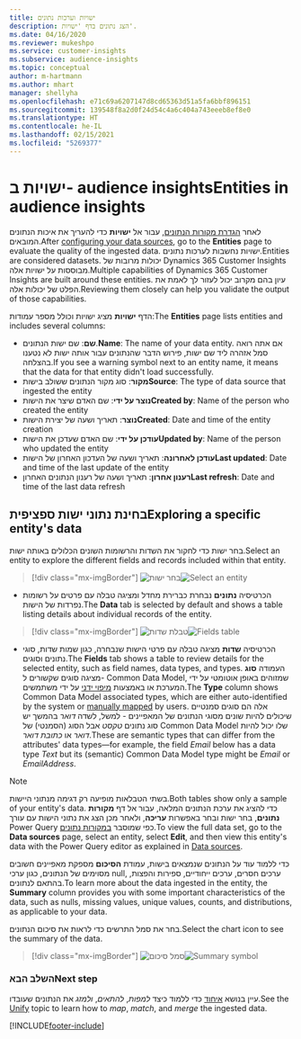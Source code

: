 ```yaml
---
title: ישויות וערכות נתונים
description: הצג נתונים בדף 'ישויות'.
ms.date: 04/16/2020
ms.reviewer: mukeshpo
ms.service: customer-insights
ms.subservice: audience-insights
ms.topic: conceptual
author: m-hartmann
ms.author: mhart
manager: shellyha
ms.openlocfilehash: e71c69a6207147d8cd65363d51a5fa6bbf896151
ms.sourcegitcommit: 139548f8a2d0f24d54c4a6c404a743eeeb8ef8e0
ms.translationtype: HT
ms.contentlocale: he-IL
ms.lasthandoff: 02/15/2021
ms.locfileid: "5269377"
---
```

# <a name="entities-in-audience-insights"></a><span data-ttu-id="42a44-103">ישויות ב- audience insights</span><span class="sxs-lookup"><span data-stu-id="42a44-103">Entities in audience insights</span></span>

<span data-ttu-id="42a44-104">לאחר [הגדרת מקורות הנתונים](data-sources.md), עבור אל **ישויות** כדי להעריך את איכות הנתונים המובאים.</span><span class="sxs-lookup"><span data-stu-id="42a44-104">After [configuring your data sources](data-sources.md), go to the **Entities** page to evaluate the quality of the ingested data.</span></span> <span data-ttu-id="42a44-105">ישויות נחשבות לערכות נתונים.</span><span class="sxs-lookup"><span data-stu-id="42a44-105">Entities are considered datasets.</span></span> <span data-ttu-id="42a44-106">יכולות מרובות של Dynamics 365 Customer Insights מבוססות על ישויות אלה.</span><span class="sxs-lookup"><span data-stu-id="42a44-106">Multiple capabilities of Dynamics 365 Customer Insights are built around these entities.</span></span> <span data-ttu-id="42a44-107">עיון בהם מקרוב יכול לעזור לך לאמת את הפלט של יכולות אלה.</span><span class="sxs-lookup"><span data-stu-id="42a44-107">Reviewing them closely can help you validate the output of those capabilities.</span></span>

<span data-ttu-id="42a44-108">הדף **ישויות** מציג ישויות וכולל מספר עמודות:</span><span class="sxs-lookup"><span data-stu-id="42a44-108">The **Entities** page lists entities and includes several columns:</span></span>

- <span data-ttu-id="42a44-109">**שם**: שם ישות הנתונים.</span><span class="sxs-lookup"><span data-stu-id="42a44-109">**Name**: The name of your data entity.</span></span> <span data-ttu-id="42a44-110">אם אתה רואה סמל אזהרה ליד שם ישות, פירוש הדבר שהנתונים עבור אותה ישות לא נטענו בהצלחה.</span><span class="sxs-lookup"><span data-stu-id="42a44-110">If you see a warning symbol next to an entity name, it means that the data for that entity didn't load successfully.</span></span>
- <span data-ttu-id="42a44-111">**מקור**: סוג מקור הנתונים ששולב בישות</span><span class="sxs-lookup"><span data-stu-id="42a44-111">**Source**: The type of data source that ingested the entity</span></span>
- <span data-ttu-id="42a44-112">**נוצר על ידי**: שם האדם שיצר את הישות</span><span class="sxs-lookup"><span data-stu-id="42a44-112">**Created by**: Name of the person who created the entity</span></span>
- <span data-ttu-id="42a44-113">**נוצר**: תאריך ושעה של יצירת הישות</span><span class="sxs-lookup"><span data-stu-id="42a44-113">**Created**: Date and time of the entity creation</span></span>
- <span data-ttu-id="42a44-114">**עודכן על ידי**: שם האדם שעדכן את הישות</span><span class="sxs-lookup"><span data-stu-id="42a44-114">**Updated by**: Name of the person who updated the entity</span></span>
- <span data-ttu-id="42a44-115">**עודכן לאחרונה**: תאריך ושעה של העדכון האחרון של הישות</span><span class="sxs-lookup"><span data-stu-id="42a44-115">**Last updated**: Date and time of the last update of the entity</span></span>
- <span data-ttu-id="42a44-116">**רענון אחרון**: תאריך ושעה של רענון הנתונים האחרון</span><span class="sxs-lookup"><span data-stu-id="42a44-116">**Last refresh**: Date and time of the last data refresh</span></span>

## <a name="exploring-a-specific-entitys-data"></a><span data-ttu-id="42a44-117">בחינת נתוני ישות ספציפית</span><span class="sxs-lookup"><span data-stu-id="42a44-117">Exploring a specific entity's data</span></span>

<span data-ttu-id="42a44-118">בחר ישות כדי לחקור את השדות והרשומות השונים הכלולים באותה ישות.</span><span class="sxs-lookup"><span data-stu-id="42a44-118">Select an entity to explore the different fields and records included within that entity.</span></span>

> [!div class="mx-imgBorder"]
> <span data-ttu-id="42a44-119">![בחר ישות](media/data-manager-entities-data.png "בחר ישות")</span><span class="sxs-lookup"><span data-stu-id="42a44-119">![Select an entity](media/data-manager-entities-data.png "Select an entity")</span></span>

- <span data-ttu-id="42a44-120">הכרטיסיה **נתונים** נבחרת כברירת מחדל ומציגה טבלה עם פרטים על רשומות נפרדות של הישות.</span><span class="sxs-lookup"><span data-stu-id="42a44-120">The **Data** tab is selected by default and shows a table listing details about individual records of the entity.</span></span>

> [!div class="mx-imgBorder"]
> <span data-ttu-id="42a44-121">![טבלת שדות](media/data-manager-entities-fields.PNG "טבלת שדות")</span><span class="sxs-lookup"><span data-stu-id="42a44-121">![Fields table](media/data-manager-entities-fields.PNG "Fields table")</span></span>

- <span data-ttu-id="42a44-122">הכרטיסיה **שדות** מציגה טבלה עם פרטי הישות שנבחרה, כגון שמות שדות, סוגי נתונים וסוגים.</span><span class="sxs-lookup"><span data-stu-id="42a44-122">The **Fields** tab shows a table to review details for the selected entity, such as field names, data types, and types.</span></span> <span data-ttu-id="42a44-123">העמודה **סוג** מציגה סוגים שקשורים ל- Common Data Model, שמזוהים באופן אוטומטי על ידי המערכת או באמצעות [מיפוי ידני](map-entities.md) על ידי משתמשים.</span><span class="sxs-lookup"><span data-stu-id="42a44-123">The **Type** column shows Common Data Model associated types, which are either auto-identified by the system or [manually mapped](map-entities.md) by users.</span></span> <span data-ttu-id="42a44-124">אלה הם סוגים סמנטיים שיכולים להיות שונים מסוגי הנתונים של המאפיינים - למשל, לשדה *דואר* בהמשך יש סוג נתונים *טקסט* אבל הסוג (הסמנטי) של Common Data Model שלו יכול להיות *דואר* או *כתובת דואר*.</span><span class="sxs-lookup"><span data-stu-id="42a44-124">These are semantic types that can differ from the attributes' data types—for example, the field *Email* below has a data type *Text* but its (semantic) Common Data Model type might be *Email* or *EmailAddress*.</span></span>

> [!NOTE]
> <span data-ttu-id="42a44-125">בשתי הטבלאות מופיעה רק דגימה מנתוני היישות.</span><span class="sxs-lookup"><span data-stu-id="42a44-125">Both tables show only a sample of your entity's data.</span></span> <span data-ttu-id="42a44-126">כדי להציג את ערכת הנתונים המלאה, עבור אל דף **מקורות נתונים**, בחר ישות ובחר באפשרות **עריכה**, ולאחר מכן הצג את נתוני הישות עם עורך Power Query כפי שמוסבר [במקורות נתונים](data-sources.md).</span><span class="sxs-lookup"><span data-stu-id="42a44-126">To view the full data set, go to the **Data sources** page, select an entity, select **Edit**, and then view this entity's data with the Power Query editor as explained in [Data sources](data-sources.md).</span></span>

<span data-ttu-id="42a44-127">כדי ללמוד עוד על הנתונים שנמצאים בישות, עמודת **הסיכום** מספקת מאפיינים חשובים מסוימים של הנתונים, כגון ערכי null, ערכים חסרים, ערכים ייחודיים, ספירות והפצות, בהתאם לנתונים.</span><span class="sxs-lookup"><span data-stu-id="42a44-127">To learn more about the data ingested in the entity, the **Summary** column provides you with some important characteristics of the data, such as nulls, missing values, unique values, counts, and distributions, as applicable to your data.</span></span>

<span data-ttu-id="42a44-128">בחר את סמל התרשים כדי לראות את סיכום הנתונים.</span><span class="sxs-lookup"><span data-stu-id="42a44-128">Select the chart icon to see the summary of the data.</span></span>

> [!div class="mx-imgBorder"]
> <span data-ttu-id="42a44-129">![סמל סיכום](media/data-manager-entities-summary.png "טבלת סיכום הנתונים")</span><span class="sxs-lookup"><span data-stu-id="42a44-129">![Summary symbol](media/data-manager-entities-summary.png "Data summary table")</span></span>

### <a name="next-step"></a><span data-ttu-id="42a44-130">השלב הבא</span><span class="sxs-lookup"><span data-stu-id="42a44-130">Next step</span></span>

<span data-ttu-id="42a44-131">עיין בנושא [איחוד](data-unification.md) כדי ללמוד כיצד *למפות*, *להתאים*, *ולמזג* את הנתונים שעובדו.</span><span class="sxs-lookup"><span data-stu-id="42a44-131">See the [Unify](data-unification.md) topic to learn how to *map*, *match*, and *merge* the ingested data.</span></span>


[!INCLUDE[footer-include](../includes/footer-banner.md)]